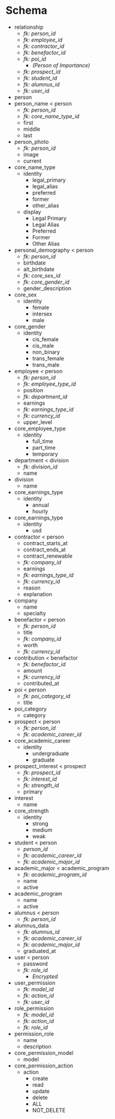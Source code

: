 # Schema

* relationship
  * *fk: person_id*
  * *fk: employee_id*
  * *fk: contractor_id*
  * *fk: benefactor_id*
  * *fk: poi_id*
    * _(Person of Importance)_
  * *fk: prospect_id*
  * *fk: student_id*
  * *fk: alumnus_id*
  * *fk: user_id*
* person
* person_name < person
  * *fk: person_id*
  * *fk: core_name_type_id*
  * first
  * middle
  * last
* person_photo
  * *fk: person_id*
  * image
  * current
* core_name_type
  * identity
    * legal_primary
    * legal_alias
    * preferred
    * former
    * other_alias
  * display
    * Legal Primary
    * Legal Alias
    * Preferred
    * Former
    * Other Alias
* personal_demography < person
  * *fk: person_id*
  * birthdate
  * alt_birthdate
  * *fk: core_sex_id*
  * *fk: core_gender_id*
  * gender_description
* core_sex
  * identity
    * female
    * intersex
    * male
* core_gender
  * identity
    * cis_female
    * cis_male
    * non_binary
    * trans_female
    * trans_male
* employee < person
  * *fk: person_id*
  * *fk: employee_type_id*
  * position
  * *fk: department_id*
  * earnings
  * *fk: earnings_type_id*
  * *fk: currency_id*
  * upper_level
* core_employee_type
  * identity
    * full_time
    * part_time
    * temporary
* department < division
  * *fk: division_id*
  * name
* division
  * name
* core_earnings_type
  * identity
    * annual
    * hourly
* core_earnings_type
  * identity
    * usd
* contractor < person
  * contract_starts_at
  * contract_ends_at
  * contract_renewable
  * *fk: company_id*
  * earnings
  * *fk: earnings_type_id*
  * *fk: currency_id*
  * reason
  * explanation
* company
  * name
  * specialty
* benefactor < person
  * *fk: person_id*
  * title
  * *fk: company_id*
  * worth
  * *fk: currency_id*
* contribution < benefactor
  * *fk: benefactor_id*
  * amount
  * *fk: currency_id*
  * contributed_at
* poi < person
  * *fk: poi_category_id*
  * title
* poi_category
  * category
* prospect < person
  * *fk: person_id*
  * *fk: academic_career_id*
* core_academic_career
  * identity
    * undergraduate
    * graduate
* prospect_interest < prospect
  * *fk: prospect_id*
  * *fk: interest_id*
  * *fk: strength_id*
  * primary
* interest
  * name
* core_strength
  * identity
    * strong
    * medium
    * weak
* student < person
  * *person_id*
  * *fk: academic_career_id*
  * *fk: academic_major_id*
* academic_major < academic_program
  * *fk: academic_program_id*
  * name
  * active
* academic_program
  * name
  * active
* alumnus < person
  * *fk: person_id*
* alumnus_data
  * *fk: alumnus_id*
  * *fk: academic_career_id*
  * *fk: academic_major_id*
  * graduated_at
* user < person
  * password
  * *fk: role_id*
    * _Encrypted_
* user_permission
  * *fk: model_id*
  * *fk: action_id*
  * *fk: user_id*
* role_permission
  * *fk: model_id*
  * *fk: action_id*
  * *fk: role_id*
* permission_role
  * name
  * description
* core_permission_model
  * model
* core_permission_action
  * action
    * create
    * read
    * update
    * delete
    * ALL
    * NOT_DELETE
